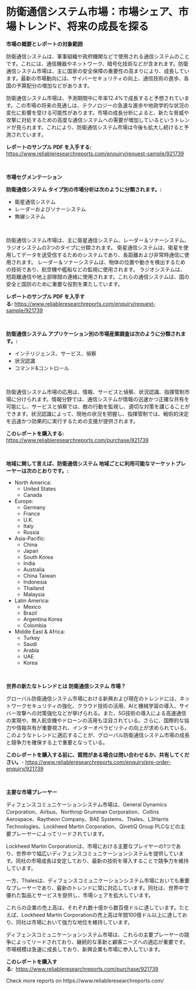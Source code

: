 <p><h1>防衛通信システム市場：市場シェア、市場トレンド、将来の成長を探る</h1></p><p><strong>市場の概要とレポートの対象範囲</strong></p>
<p><p>防衛通信システムは、軍事組織や政府機関などで使用される通信システムのことです。これには、通信機器やネットワーク、暗号化技術などが含まれます。防衛通信システム市場は、主に国家の安全保障の重要性の高まりにより、成長しています。最新の市場動向には、サイバーセキュリティの向上、通信技術の進歩、各国の予算配分の増加などがあります。</p><p>防衛通信システム市場は、予測期間中に年率12.4%で成長すると予想されています。この市場の将来の見通しは、テクノロジーの急速な進歩や地政学的な状況の変化に影響を受ける可能性があります。市場の成長分析によると、新たな脅威や攻撃に対処するための高度な通信システムへの需要が増加しているというトレンドが見られます。これにより、防衛通信システム市場は今後も拡大し続けると予測されています。</p></p>
<p><strong>レポートのサンプル PDF を入手する:</strong> <a href="https://www.reliableresearchreports.com/enquiry/request-sample/921739">https://www.reliableresearchreports.com/enquiry/request-sample/921739</a></p>
<p>&nbsp;</p>
<p><strong>市場セグメンテーション</strong></p>
<p><strong>防衛通信システム タイプ別の市場分析は次のように分類されます。:</strong></p>
<p><ul><li>衛星通信システム</li><li>レーダーおよびソナーシステム</li><li>無線システム</li></ul></p>
<p>&nbsp;</p>
<p><p>防衛通信システム市場は、主に衛星通信システム、レーダー＆ソナーシステム、ラジオシステムの3つのタイプに分類されます。 衛星通信システムは、衛星を使用してデータを送受信するためのシステムであり、長距離および非常時通信に使用されます。 レーダー＆ソナーシステムは、物体の位置や動きを検出するための技術であり、航空機や艦船などの監視に使用されます。 ラジオシステムは、短距離通信や地上部隊間の連絡に使用されます。これらの通信システムは、国の安全と国防のために重要な役割を果たしています。</p></p>
<p><strong>レポートのサンプル PDF を入手する:</strong>&nbsp;<a href="https://www.reliableresearchreports.com/enquiry/request-sample/921739">https://www.reliableresearchreports.com/enquiry/request-sample/921739</a></p>
<p>&nbsp;</p>
<p><strong> 防衛通信システム アプリケーション別の市場産業調査は次のように分類されます。:</strong></p>
<p><ul><li>インテリジェンス、サービス、偵察</li><li>状況認識</li><li>コマンド&コントロール</li></ul></p>
<p>&nbsp;</p>
<p><p>防衛通信システム市場の応用は、情報、サービスと偵察、状況認識、指揮管制市場に分けられます。情報分野では、通信システムが情報の迅速かつ正確な共有を可能にし、サービスと偵察では、敵の行動を監視し、適切な対策を講じることができます。状況認識によって、現地の状況を把握し、指揮管制では、戦術的決定を迅速かつ効果的に実行するための支援が提供されます。</p></p>
<p><strong>このレポートを購入する:</strong>&nbsp; <a href="https://www.reliableresearchreports.com/purchase/921739">https://www.reliableresearchreports.com/purchase/921739</a></p>
<p>&nbsp;</p>
<p><strong>地域に関して言えば、防衛通信システム 地域ごとに利用可能なマーケットプレーヤーは次のとおりです。:</strong></p>
<p><ul>
    <li>
        North America:
        <ul>
            <li>United States</li>
            <li>Canada</li>
        </ul>
    </li>
    <li>
        Europe:
        <ul>
            <li>Germany</li>
            <li>France</li>
            <li>U.K.</li>
            <li>Italy</li>
            <li>Russia</li>
        </ul>
    </li>
    <li>
        Asia-Pacific:
        <ul>
            <li>China</li>
            <li>Japan</li>
            <li>South Korea</li>
            <li>India</li>
            <li>Australia</li>
            <li>China Taiwan</li>
            <li>Indonesia</li>
            <li>Thailand</li>
            <li>Malaysia</li>
        </ul>
    </li>
    <li>
        Latin America:
        <ul>
            <li>Mexico</li>
            <li>Brazil</li>
            <li>Argentina Korea</li>
            <li>Colombia</li>
        </ul>
    </li>
    <li>
        Middle East & Africa:
        <ul>
            <li>Turkey</li>
            <li>Saudi</li>
            <li>Arabia</li>
            <li>UAE</li>
            <li>Korea</li>
        </ul>
    </li>
    </ul></p>
<p>&nbsp;</p>
<p><strong>世界の新たなトレンドとは 防衛通信システム 市場？</strong></p>
<p><p>グローバル防衛通信システム市場における新興および現在のトレンドには、ネットワークセキュリティの強化、クラウド技術の活用、AIと機械学習の導入、サイバー攻撃への対策強化などが挙げられる。また、5G技術の導入による高速通信の実現や、無人航空機やドローンの活用も注目されている。さらに、国際的な協力や情報共有が重要視され、インターオペラビリティの向上が求められている。このようなトレンドに適応することが、グローバル防衛通信システム市場の成長と競争力を確保する上で重要となっている。</p></p>
<p><strong>このレポートを購入する前に、質問がある場合は問い合わせるか、共有してください。</strong>- <a href="https://www.reliableresearchreports.com/enquiry/pre-order-enquiry/921739">https://www.reliableresearchreports.com/enquiry/pre-order-enquiry/921739</a></p>
<p>&nbsp;</p>
<p><strong>主要な市場プレーヤー</strong></p>
<p><p>ディフェンスコミュニケーションシステム市場は、General Dynamics Corporation、Airbus、Northrop Grumman Corporation、Collins Aerospace、Raytheon Company、BAE Systems、Thales、L3Harris Technologies、Lockheed Martin Corporation、QinetiQ Group PLCなどの主要プレーヤーによってリードされています。</p><p>Lockheed Martin Corporationは、市場における主要なプレイヤーの1つであり、世界中で幅広いディフェンスコミュニケーションシステムを提供しています。同社の市場成長は安定しており、最新の技術を導入することで競争力を維持しています。</p><p>一方、Thalesは、ディフェンスコミュニケーションシステム市場においても重要なプレーヤーであり、最新のトレンドに常に対応しています。同社は、世界中で優れた製品とサービスを提供し、市場シェアを拡大しています。</p><p>これらの企業の売上高は、それぞれ数十億から数百億ドルに達しています。たとえば、Lockheed Martin Corporationの売上高は年間100億ドル以上に達しており、同社は市場において強力な地位を維持しています。</p><p>ディフェンスコミュニケーションシステム市場は、これらの主要プレーヤーの競争によってリードされており、継続的な革新と顧客ニーズへの適応が重要です。市場規模は急速に成長しており、新興企業も市場に参入しています。</p></p>
<p><strong>このレポートを購入する:</strong>&nbsp;&nbsp;<a href="https://www.reliableresearchreports.com/purchase/921739">https://www.reliableresearchreports.com/purchase/921739</a></p>
<p>Check more reports on https://www.reliableresearchreports.com/</p>